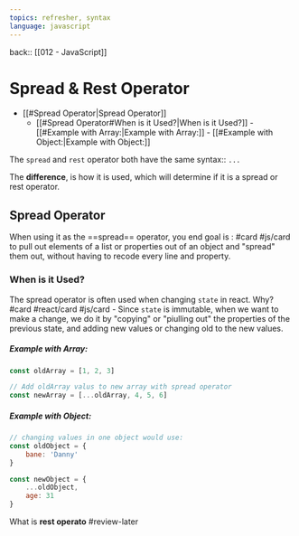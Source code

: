 ```yaml
---
topics: refresher, syntax
language: javascript
---
```

 back:: [[012 - JavaScript]]
<!--SR:!2022-08-19,1,226-->


# Spread & Rest Operator


- [[#Spread Operator|Spread Operator]]
	- [[#Spread Operator#When is it Used?|When is it Used?]]
			- [[#Example with Array:|Example with Array:]]
			- [[#Example with Object:|Example with Object:]]


The `spread` and `rest` operator both have the same syntax:: `...`
<!--SR:!2022-08-20,2,230-->


The **difference**, is how it is used, which will determine if it is a spread or rest operator.

## Spread Operator

When using it  as the ==spread== operator, you end goal is : #card #js/card 
	to pull out elements of a list or properties out of an object and "spread" them out, without having to recode every line and property.
<!--SR:!2022-08-20,2,230-->

### When is it Used?
The spread operator is often used when changing `state` in react. Why? #card  #react/card #js/card 
	- Since `state` is immutable, when we want to make a change, we do it by "copying" or "piulling out" the properties of the previous state, and adding new values or changing old to the new values.

##### Example with Array:
```javascript
const oldArray = [1, 2, 3]

// Add oldArray valus to new array with spread operator
const newArray = [...oldArray, 4, 5, 6] 
```

##### Example with Object:
```JavaScript
// changing values in one object would use:
const oldObject = {
	bane: 'Danny'
}

const newObject = {
	...oldObject,
	age: 31
}
```

What is **rest operato** #review-later 
